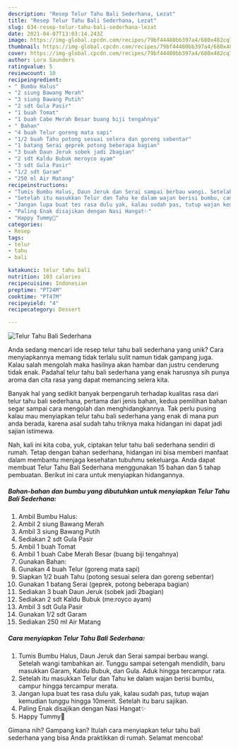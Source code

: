 ```yaml
---
description: "Resep Telur Tahu Bali Sederhana, Lezat"
title: "Resep Telur Tahu Bali Sederhana, Lezat"
slug: 634-resep-telur-tahu-bali-sederhana-lezat
date: 2021-04-07T13:03:14.243Z
image: https://img-global.cpcdn.com/recipes/79bf44480bb397a4/680x482cq70/telur-tahu-bali-sederhana-foto-resep-utama.jpg
thumbnail: https://img-global.cpcdn.com/recipes/79bf44480bb397a4/680x482cq70/telur-tahu-bali-sederhana-foto-resep-utama.jpg
cover: https://img-global.cpcdn.com/recipes/79bf44480bb397a4/680x482cq70/telur-tahu-bali-sederhana-foto-resep-utama.jpg
author: Lora Saunders
ratingvalue: 5
reviewcount: 10
recipeingredient:
- " Bumbu Halus"
- "2 siung Bawang Merah"
- "3 siung Bawang Putih"
- "2 sdt Gula Pasir"
- "1 buah Tomat"
- "1 buah Cabe Merah Besar buang biji tengahnya"
- " Bahan"
- "4 buah Telur goreng mata sapi"
- "1/2 buah Tahu potong sesuai selera dan goreng sebentar"
- "1 batang Serai geprek potong beberapa bagian"
- "3 buah Daun Jeruk sobek jadi 2bagian"
- "2 sdt Kaldu Bubuk meroyco ayam"
- "3 sdt Gula Pasir"
- "1/2 sdt Garam"
- "250 ml Air Matang"
recipeinstructions:
- "Tumis Bumbu Halus, Daun Jeruk dan Serai sampai berbau wangi. Setelah wangi tambahkan air. Tunggu sampai setengah mendidih, baru masukkan Garam, Kaldu Bubuk, dan Gula. Aduk hingga tercampur rata."
- "Setelah itu masukkan Telur dan Tahu ke dalam wajan berisi bumbu, campur hingga tercampur merata."
- "Jangan lupa buat tes rasa dulu yak, kalau sudah pas, tutup wajan kemudian tunggu hingga 10menit. Setelah itu baru sajikan."
- "Paling Enak disajikan dengan Nasi Hangat✨"
- "Happy Tummy💖"
categories:
- Resep
tags:
- telur
- tahu
- bali

katakunci: telur tahu bali 
nutrition: 103 calories
recipecuisine: Indonesian
preptime: "PT24M"
cooktime: "PT47M"
recipeyield: "4"
recipecategory: Dessert

---
```



![Telur Tahu Bali Sederhana](https://img-global.cpcdn.com/recipes/79bf44480bb397a4/680x482cq70/telur-tahu-bali-sederhana-foto-resep-utama.jpg)

Anda sedang mencari ide resep telur tahu bali sederhana yang unik? Cara menyiapkannya memang tidak terlalu sulit namun tidak gampang juga. Kalau salah mengolah maka hasilnya akan hambar dan justru cenderung tidak enak. Padahal telur tahu bali sederhana yang enak harusnya sih punya aroma dan cita rasa yang dapat memancing selera kita.



Banyak hal yang sedikit banyak berpengaruh terhadap kualitas rasa dari telur tahu bali sederhana, pertama dari jenis bahan, kedua pemilihan bahan segar sampai cara mengolah dan menghidangkannya. Tak perlu pusing kalau mau menyiapkan telur tahu bali sederhana yang enak di mana pun anda berada, karena asal sudah tahu triknya maka hidangan ini dapat jadi sajian istimewa.


Nah, kali ini kita coba, yuk, ciptakan telur tahu bali sederhana sendiri di rumah. Tetap dengan bahan sederhana, hidangan ini bisa memberi manfaat dalam membantu menjaga kesehatan tubuhmu sekeluarga. Anda dapat membuat Telur Tahu Bali Sederhana menggunakan 15 bahan dan 5 tahap pembuatan. Berikut ini cara untuk menyiapkan hidangannya.

<!--inarticleads1-->

##### Bahan-bahan dan bumbu yang dibutuhkan untuk menyiapkan Telur Tahu Bali Sederhana:

1. Ambil  Bumbu Halus:
1. Ambil 2 siung Bawang Merah
1. Ambil 3 siung Bawang Putih
1. Sediakan 2 sdt Gula Pasir
1. Ambil 1 buah Tomat
1. Ambil 1 buah Cabe Merah Besar (buang biji tengahnya)
1. Gunakan  Bahan:
1. Gunakan 4 buah Telur (goreng mata sapi)
1. Siapkan 1/2 buah Tahu (potong sesuai selera dan goreng sebentar)
1. Gunakan 1 batang Serai (geprek, potong beberapa bagian)
1. Sediakan 3 buah Daun Jeruk (sobek jadi 2bagian)
1. Sediakan 2 sdt Kaldu Bubuk (me:royco ayam)
1. Ambil 3 sdt Gula Pasir
1. Gunakan 1/2 sdt Garam
1. Sediakan 250 ml Air Matang




<!--inarticleads2-->

##### Cara menyiapkan Telur Tahu Bali Sederhana:

1. Tumis Bumbu Halus, Daun Jeruk dan Serai sampai berbau wangi. Setelah wangi tambahkan air. Tunggu sampai setengah mendidih, baru masukkan Garam, Kaldu Bubuk, dan Gula. Aduk hingga tercampur rata.
1. Setelah itu masukkan Telur dan Tahu ke dalam wajan berisi bumbu, campur hingga tercampur merata.
1. Jangan lupa buat tes rasa dulu yak, kalau sudah pas, tutup wajan kemudian tunggu hingga 10menit. Setelah itu baru sajikan.
1. Paling Enak disajikan dengan Nasi Hangat✨
1. Happy Tummy💖




Gimana nih? Gampang kan? Itulah cara menyiapkan telur tahu bali sederhana yang bisa Anda praktikkan di rumah. Selamat mencoba!
